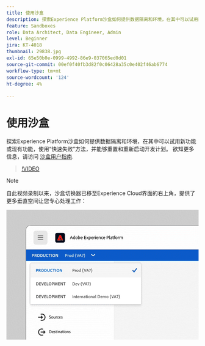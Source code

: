 ```yaml
---
title: 使用沙盒
description: 探索Experience Platform沙盒如何提供数据隔离和环境，在其中可以试用新功能或现有功能，使用“快速失败”方法，并能够重置和重新启动开发计划。
feature: Sandboxes
role: Data Architect, Data Engineer, Admin
level: Beginner
jira: KT-4018
thumbnail: 29838.jpg
exl-id: 65e50b0e-0999-4992-86e9-037065ed0d01
source-git-commit: 00ef0f40fb3d82f0c06428a35c0e402f46ab6774
workflow-type: tm+mt
source-wordcount: '124'
ht-degree: 4%

---
```


# 使用沙盒

探索Experience Platform沙盒如何提供数据隔离和环境，在其中可以试用新功能或现有功能，使用“快速失败”方法，并能够重置和重新启动开发计划。 欲知更多信息，请访问 [沙盒用户指南](https://experienceleague.adobe.com/docs/experience-platform/sandbox/home.html?lang=zh-Hans).

>[!VIDEO](https://video.tv.adobe.com/v/29838/?learn=on)

>[!NOTE]
>
>自此视频录制以来，沙盒切换器已移至Experience Cloud界面的右上角，提供了更多垂直空间让您专心处理工作：
>
> ![沙盒切换器重定位](../assets/sandbox-switcher.gif)

